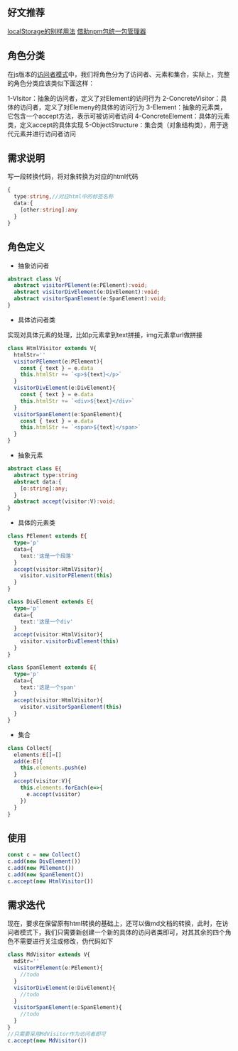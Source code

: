 ## 好文推荐

[localStorage的别样用法](https://juejin.cn/post/7212539744676528186)
[借助npm包统一包管理器](https://www.jianshu.com/p/f4a2b1dcbee3)

## 角色分类
在js版本的[访问者模式](https://www.jianshu.com/p/ee3992b37e0a?utm_campaign=hugo&utm_medium=reader_share&utm_content=note&utm_source=weixin-friends)中，我们将角色分为了访问者、元素和集合，实际上，完整的角色分类应该类似下面这样：

1-VIsitor：抽象的访问者，定义了对Element的访问行为
2-ConcreteVisitor：具体的访问者，定义了对Elemeny的具体的访问行为
3-Element：抽象的元素类，它包含一个accept方法，表示可被访问者访问
4-ConcreteElement：具体的元素类，定义accept的具体实现
5-ObjectStructure：集合类（对象结构类），用于迭代元素并进行访问者访问

## 需求说明

写一段转换代码，将对象转换为对应的html代码

```ts
{
  type:string,//对应html中的标签名称
  data:{
    [other:string]:any
  }
}
```

## 角色定义

- 抽象访问者

```ts
abstract class V{
  abstract visitorPElement(e:PElement):void;
  abstract visitorDivElement(e:DivElement):void;
  abstract visitorSpanElement(e:SpanElement):void;
}
```

- 具体访问者类

实现对具体元素的处理，比如p元素拿到text拼接，img元素拿url做拼接

```ts
class HtmlVisitor extends V{
  htmlStr=''
  visitorPElement(e:PElement){
    const { text } = e.data
    this.htmlStr += `<p>${text}</p>`
  }
  visitorDivElement(e:DivElement){
    const { text } = e.data
    this.htmlStr += `<div>${text}</div>`
  }
  visitorSpanElement(e:SpanElement){
    const { text } = e.data
    this.htmlStr += `<span>${text}</span>`
  }
}
```

- 抽象元素

```ts
abstract class E{
  abstract type:string
  abstract data:{
    [o:string]:any;
  }
  abstract accept(visitor:V):void;
}
```

- 具体的元素类

```ts
class PElement extends E{
  type='p'
  data={
    text:'这是一个段落'
  }
  accept(visitor:HtmlVisitor){
    visitor.visitorPElement(this)
  }
}

class DivElement extends E{
  type='p'
  data={
    text:'这是一个div'
  }
  accept(visitor:HtmlVisitor){
    visitor.visitorDivElement(this)
  }
}

class SpanElement extends E{
  type='p'
  data={
    text:'这是一个span'
  }
  accept(visitor:HtmlVisitor){
    visitor.visitorSpanElement(this)
  }
}
```

- 集合

```ts
class Collect{
  elements:E[]=[]
  add(e:E){
    this.elements.push(e)
  }
  accept(visitor:V){
    this.elements.forEach(e=>{
      e.accept(visitor)
    })
  }
}

```

## 使用

```ts
const c = new Collect()
c.add(new DivElement())
c.add(new PElement())
c.add(new SpanElement())
c.accept(new HtmlVisitor())
```

## 需求迭代

现在，要求在保留原有html转换的基础上，还可以做md文档的转换，此时，在访问者模式下，我们只需要新创建一个新的具体的访问者类即可，对其其余的四个角色不需要进行关注或修改，伪代码如下

```ts
class MdVisitor extends V{
  mdStr=''
  visitorPElement(e:PElement){
    //todo
  }
  visitorDivElement(e:DivElement){
    //todo
  }
  visitorSpanElement(e:SpanElement){
    //todo
  }
}
//只需要采用MdVisitor作为访问者即可
c.accept(new MdVisitor())
```

